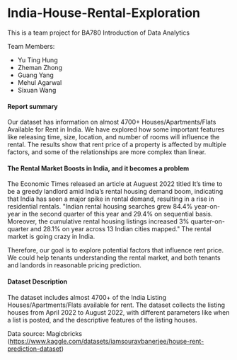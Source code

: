 # India-House-Rental-Exploration

This is a team project for BA780 Introduction of Data Analytics

Team Members:

* Yu Ting Hung
* Zheman Zhong
* Guang Yang
* Mehul Agarwal
* Sixuan Wang

#### Report summary

Our dataset has information on almost 4700+ Houses/Apartments/Flats Available for Rent in India. We have explored how some important features like releasing time, size, location, and number of rooms will influence the rental. The results show that rent price of a property is affected by multiple factors, and some of the relationships are more complex than linear.

#### The Rental Market Boosts in India, and it becomes a problem

The Economic Times released an article at Auguest 2022 titled It’s time to be a greedy landlord amid India’s rental housing demand boom, indicating that India has seen a major spike in rental demand, resulting in a rise in residential rentals. "Indian rental housing searches grew 84.4% year-on-year in the second quarter of this year and 29.4% on sequential basis. Moreover, the cumulative rental housing listings increased 3% quarter-on-quarter and 28.1% on year across 13 Indian cities mapped." The rental market is going crazy in India.

Therefore, our goal is to explore potential factors that influence rent price. We could help tenants understanding the rental market, and both tenants and landords in reasonable pricing prediction.

#### Dataset Description

The dataset includes almost 4700+ of the India Listing Houses/Apartments/Flats available for rent. The dataset collects the listing houses from April 2022 to August 2022, with different parameters like when a list is posted, and the descriptive features of the listing houses.

Data source: Magicbricks (https://www.kaggle.com/datasets/iamsouravbanerjee/house-rent-prediction-dataset)
